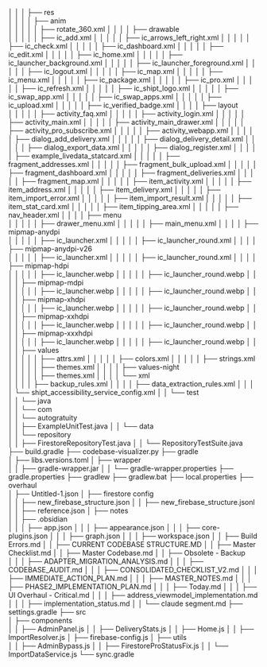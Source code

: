 │   │   │   ├── res\
│   │   │   │   ├── anim\
│   │   │   │   │   ├── rotate_360.xml
│   │   │   │   ├── drawable\
│   │   │   │   │   ├── ic_add.xml
│   │   │   │   │   ├── ic_arrows_left_right.xml
│   │   │   │   │   ├── ic_check.xml
│   │   │   │   │   ├── ic_dashboard.xml
│   │   │   │   │   ├── ic_edit.xml
│   │   │   │   │   ├── ic_home.xml
│   │   │   │   │   ├── ic_launcher_background.xml
│   │   │   │   │   ├── ic_launcher_foreground.xml
│   │   │   │   │   ├── ic_logout.xml
│   │   │   │   │   ├── ic_map.xml
│   │   │   │   │   ├── ic_menu.xml
│   │   │   │   │   ├── ic_package.xml
│   │   │   │   │   ├── ic_pro.xml
│   │   │   │   │   ├── ic_refresh.xml
│   │   │   │   │   ├── ic_shipt_logo.xml
│   │   │   │   │   ├── ic_swap_app.xml
│   │   │   │   │   ├── ic_swap_apps.xml
│   │   │   │   │   ├── ic_upload.xml
│   │   │   │   │   ├── ic_verified_badge.xml
│   │   │   │   ├── layout\
│   │   │   │   │   ├── activity_faq.xml
│   │   │   │   │   ├── activity_login.xml
│   │   │   │   │   ├── activity_main.xml
│   │   │   │   │   ├── activity_main_drawer.xml
│   │   │   │   │   ├── activity_pro_subscribe.xml
│   │   │   │   │   ├── activity_webapp.xml
│   │   │   │   │   ├── dialog_add_delivery.xml
│   │   │   │   │   ├── dialog_delivery_detail.xml
│   │   │   │   │   ├── dialog_export_data.xml
│   │   │   │   │   ├── dialog_register.xml
│   │   │   │   │   ├── example_livedata_statcard.xml
│   │   │   │   │   ├── fragment_addresses.xml
│   │   │   │   │   ├── fragment_bulk_upload.xml
│   │   │   │   │   ├── fragment_dashboard.xml
│   │   │   │   │   ├── fragment_deliveries.xml
│   │   │   │   │   ├── fragment_map.xml
│   │   │   │   │   ├── item_activity.xml
│   │   │   │   │   ├── item_address.xml
│   │   │   │   │   ├── item_delivery.xml
│   │   │   │   │   ├── item_import_error.xml
│   │   │   │   │   ├── item_import_result.xml
│   │   │   │   │   ├── item_stat_card.xml
│   │   │   │   │   ├── item_tipping_area.xml
│   │   │   │   │   ├── nav_header.xml
│   │   │   │   ├── menu\
│   │   │   │   │   ├── drawer_menu.xml
│   │   │   │   │   ├── main_menu.xml
│   │   │   │   ├── mipmap-anydpi\
│   │   │   │   │   ├── ic_launcher.xml
│   │   │   │   │   ├── ic_launcher_round.xml
│   │   │   │   ├── mipmap-anydpi-v26\
│   │   │   │   │   ├── ic_launcher.xml
│   │   │   │   │   ├── ic_launcher_round.xml
│   │   │   │   ├── mipmap-hdpi\
│   │   │   │   │   ├── ic_launcher.webp
│   │   │   │   │   ├── ic_launcher_round.webp
│   │   │   │   ├── mipmap-mdpi\
│   │   │   │   │   ├── ic_launcher.webp
│   │   │   │   │   ├── ic_launcher_round.webp
│   │   │   │   ├── mipmap-xhdpi\
│   │   │   │   │   ├── ic_launcher.webp
│   │   │   │   │   ├── ic_launcher_round.webp
│   │   │   │   ├── mipmap-xxhdpi\
│   │   │   │   │   ├── ic_launcher.webp
│   │   │   │   │   ├── ic_launcher_round.webp
│   │   │   │   ├── mipmap-xxxhdpi\
│   │   │   │   │   ├── ic_launcher.webp
│   │   │   │   │   ├── ic_launcher_round.webp
│   │   │   │   ├── values\
│   │   │   │   │   ├── attrs.xml
│   │   │   │   │   ├── colors.xml
│   │   │   │   │   ├── strings.xml
│   │   │   │   │   ├── themes.xml
│   │   │   │   ├── values-night\
│   │   │   │   │   ├── themes.xml
│   │   │   │   └── xml\
│   │   │   │       ├── backup_rules.xml
│   │   │   │       ├── data_extraction_rules.xml
│   │   │   │       └── shipt_accessibility_service_config.xml
│   │   └── test\
│   │       └── java\
│   │           └── com\
│   │               └── autogratuity\
│   │                   ├── ExampleUnitTest.java
│   │                   └── data\
│   │                       └── repository\
│   │                           ├── FirestoreRepositoryTest.java
│   │                           └── RepositoryTestSuite.java
├── build.gradle
├── codebase-visualizer.py
├── gradle\
│   ├── libs.versions.toml
│   ├── wrapper\
│   │   ├── gradle-wrapper.jar
│   │   └── gradle-wrapper.properties
├── gradle.properties
├── gradlew
├── gradlew.bat
├── local.properties
├── overhaul\
│   ├── Untitled-1.json
│   ├── firestore config\
│   │   ├── new_firebase_structure.json
│   │   ├── new_firebase_structure.jsonl
│   │   ├── reference.json
│   ├── notes\
│   │   ├── .obsidian\
│   │   │   ├── app.json
│   │   │   ├── appearance.json
│   │   │   ├── core-plugins.json
│   │   │   ├── graph.json
│   │   │   ├── workspace.json
│   │   ├── Build Errors.md
│   │   ├── CURRENT CODEBASE STRUCTURE.MD
│   │   ├── Master Checklist.md
│   │   ├── Master Codebase.md
│   │   ├── Obsolete - Backup\
│   │   │   ├── ADAPTER_MIGRATION_ANALYSIS.md
│   │   │   ├── CODEBASE_AUDIT.md
│   │   │   ├── CONSOLIDATED_CHECKLIST_V2.md
│   │   │   ├── IMMEDIATE_ACTION_PLAN.md
│   │   │   ├── MASTER_NOTES.md
│   │   │   ├── PHASE2_IMPLEMENTATION_PLAN.md
│   │   │   ├── Today.md
│   │   │   ├── UI Overhaul - Critical.md
│   │   │   ├── address_viewmodel_implementation.md
│   │   │   ├── implementation_status.md
│   │   └── claude segment.md
├── settings.gradle
├── src\
│   ├── components\
│   │   ├── AdminPanel.js
│   │   ├── DeliveryStats.js
│   │   ├── Home.js
│   │   ├── ImportResolver.js
│   ├── firebase-config.js
│   ├── utils\
│   │   ├── AdminBypass.js
│   │   ├── FirestoreProStatusFix.js
│   │   └── ImportDataService.js
└── sync.gradle